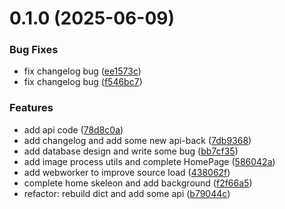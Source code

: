 # 0.1.0 (2025-06-09)


### Bug Fixes

* fix changelog bug ([ee1573c](https://github.com/juwenzhang/social_app/commit/ee1573cc4ebe0a88932aa6c1054cb91f533bc683))
* fix changelog bug ([f546bc7](https://github.com/juwenzhang/social_app/commit/f546bc7d7698d5f2cd3241602d8e202b608c5e1a))


### Features

* add api code ([78d8c0a](https://github.com/juwenzhang/social_app/commit/78d8c0a1e7b7ccdb470a9263c3488fffeb422f00))
* add changelog and add some new api-back ([7db9368](https://github.com/juwenzhang/social_app/commit/7db9368982e2590c41467886429778824c4c0b09))
* add database design and write some bug ([bb7cf35](https://github.com/juwenzhang/social_app/commit/bb7cf35d79378b9e8b0fd08d2c3f27b0f08dca0a))
* add image process utils and complete HomePage ([586042a](https://github.com/juwenzhang/social_app/commit/586042a08fc0faa5e727238c3e0c578a008a2af1))
* add webworker to improve source load ([438062f](https://github.com/juwenzhang/social_app/commit/438062ff6df943f6dbb404a377f1f72f3fbc0db8))
* complete home skeleon and add background ([f2f66a5](https://github.com/juwenzhang/social_app/commit/f2f66a548303c2755e3111c3ee16015359c3a108))
* refactor: rebuild dict and add some api ([b79044c](https://github.com/juwenzhang/social_app/commit/b79044cd061dd8ea308379ed0714111b150cfa98))



